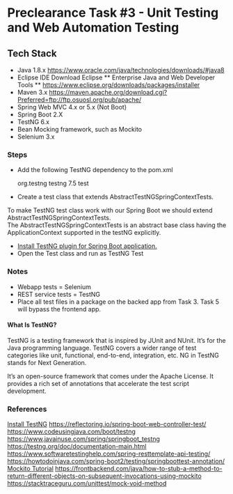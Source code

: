 # Preclearance Task #3 - Unit Testing and Web Automation Testing

## Tech Stack
 - Java 1.8.x 
https://www.oracle.com/java/technologies/downloads/#java8
 - Eclipse IDE 
Download Eclipse ** Enterprise Java and Web Developer Tools **
https://www.eclipse.org/downloads/packages/installer
 - Maven 3.x 
https://maven.apache.org/download.cgi?Preferred=ftp://ftp.osuosl.org/pub/apache/
 - Spring Web MVC 4.x or 5.x (Not Boot) 
 - Spring Boot 2.X 
 -	TestNG 6.x
 -	Bean Mocking framework, such as Mockito
 -	Selenium 3.x
 
### Steps
- Add the following TestNG dependency to the pom.xml
	
	<!-- Testing Framework TestNG -->
	<dependency>
	    <groupId>org.testng</groupId>
	    <artifactId>testng</artifactId>
	    <version>7.5</version>
	    <scope>test</scope>
	</dependency>
- Create a test class that extends AbstractTestNGSpringContextTests.

To make TestNG test class work with our Spring Boot we should extend AbstractTestNGSpringContextTests. <br />
The AbstractTestNGSpringContextTests is an abstract base class having the ApplicationContext supported in the testNG explicitly.

- [Install TestNG plugin for Spring Boot application.](https://testng.org/doc/download.html)
- Open the Test class and run as TestNG Test 

### Notes
 -	Webapp tests = Selenium
 -	REST service tests = TestNG
 -	Place all test files in a package on the backed app from Task 3. Task 5 will bypass the frontend app.
 
#### What Is TestNG?
TestNG is a testing framework that is inspired by JUnit and NUnit. It’s for the Java programming language. TestNG covers a wider range of test categories like unit, functional, end-to-end, integration, etc. NG in TestNG stands for Next Generation.

It’s an open-source framework that comes under the Apache License. It provides a rich set of annotations that accelerate the test script development.
 
### References
[Install TestNG](https://testng.org/doc/download.html)
https://reflectoring.io/spring-boot-web-controller-test/ <br />
https://www.codeusingjava.com/boot/testng <br />
https://www.javainuse.com/spring/springboot_testng <br />
https://testng.org/doc/documentation-main.html <br />
https://www.softwaretestinghelp.com/spring-resttemplate-api-testing/ <br />
https://howtodoinjava.com/spring-boot2/testing/springboottest-annotation/ <br />
[Mockito Tutorial](https://www.tutorialspoint.com/mockito/index.htm)
https://frontbackend.com/java/how-to-stub-a-method-to-return-different-objects-on-subsequent-invocations-using-mockito
https://stacktraceguru.com/unittest/mock-void-method
